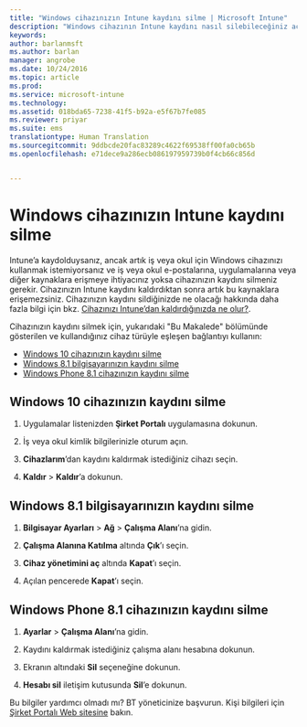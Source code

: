 ```yaml
---
title: "Windows cihazınızın Intune kaydını silme | Microsoft Intune"
description: "Windows cihazının Intune kaydını nasıl silebileceğiniz açıklanır."
keywords: 
author: barlanmsft
ms.author: barlan
manager: angrobe
ms.date: 10/24/2016
ms.topic: article
ms.prod: 
ms.service: microsoft-intune
ms.technology: 
ms.assetid: 018bda65-7238-41f5-b92a-e5f67b7fe085
ms.reviewer: priyar
ms.suite: ems
translationtype: Human Translation
ms.sourcegitcommit: 9ddbcde20fac83289c4622f69538ff00fa0cb65b
ms.openlocfilehash: e71dece9a286ecb086197959739b0f4cb66c856d


---
```



# <a name="unenroll-your-windows-device-from-intune"></a>Windows cihazınızın Intune kaydını silme

Intune’a kaydolduysanız, ancak artık iş veya okul için Windows cihazınızı kullanmak istemiyorsanız ve iş veya okul e-postalarına, uygulamalarına veya diğer kaynaklara erişmeye ihtiyacınız yoksa cihazınızın kaydını silmeniz gerekir. Cihazınızın Intune kaydını kaldırdıktan sonra artık bu kaynaklara erişemezsiniz. Cihazınızın kaydını sildiğinizde ne olacağı hakkında daha fazla bilgi için bkz. [Cihazınızı Intune’dan kaldırdığınızda ne olur?](what-happens-if-you-unenroll-your-device-from-intune-windows.md).

Cihazınızın kaydını silmek için, yukarıdaki "Bu Makalede" bölümünde gösterilen ve kullandığınız cihaz türüyle eşleşen bağlantıyı kullanın:

-   [Windows 10 cihazınızın kaydını silme](#unenroll-your-windows-10-device)
-   [Windows 8.1 bilgisayarınızın kaydını silme](#unenroll-your-windows-8-1-computer)
-   [Windows Phone 8.1 cihazınızın kaydını silme](#unenroll-your-windows-phone-8-1-device)

## <a name="unenroll-your-windows-10-device"></a>Windows 10 cihazınızın kaydını silme

1.  Uygulamalar listenizden **Şirket Portalı** uygulamasına dokunun.

2.  İş veya okul kimlik bilgilerinizle oturum açın.

3.   **Cihazlarım**’dan kaydını kaldırmak istediğiniz cihazı seçin.

4.  **Kaldır** &gt; **Kaldır**’a dokunun.

## <a name="unenroll-your-windows-81-computer"></a>Windows 8.1 bilgisayarınızın kaydını silme

1.  **Bilgisayar Ayarları** &gt; **Ağ** &gt; **Çalışma Alanı**’na gidin.

2.  **Çalışma Alanına Katılma** altında **Çık**’ı seçin.

3.  **Cihaz yönetimini aç** altında **Kapat**’ı seçin.

4.  Açılan pencerede **Kapat**’ı seçin.

## <a name="unenroll-your-windows-phone-81-device"></a>Windows Phone 8.1 cihazınızın kaydını silme

1.  **Ayarlar** &gt; **Çalışma Alanı**’na gidin.

2.  Kaydını kaldırmak istediğiniz çalışma alanı hesabına dokunun.

3.  Ekranın altındaki **Sil** seçeneğine dokunun.

4.  **Hesabı sil** iletişim kutusunda **Sil**’e dokunun.

Bu bilgiler yardımcı olmadı mı? BT yöneticinize başvurun. Kişi bilgileri için [Şirket Portalı Web sitesine](http://portal.manage.microsoft.com) bakın.



<!--HONumber=Nov16_HO1-->



